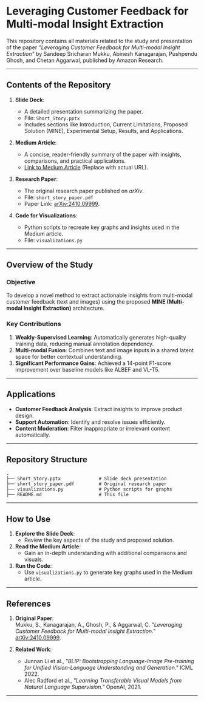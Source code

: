 
# Leveraging Customer Feedback for Multi-modal Insight Extraction

This repository contains all materials related to the study and presentation of the paper *"Leveraging Customer Feedback for Multi-modal Insight Extraction"* by Sandeep Sricharan Mukku, Abinesh Kanagarajan, Pushpendu Ghosh, and Chetan Aggarwal, published by Amazon Research.

---

## Contents of the Repository
1. **Slide Deck**:
   - A detailed presentation summarizing the paper.
   - File: `Short_Story.pptx`
   - Includes sections like Introduction, Current Limitations, Proposed Solution (MINE), Experimental Setup, Results, and Applications.

2. **Medium Article**:
   - A concise, reader-friendly summary of the paper with insights, comparisons, and practical applications.
   - [Link to Medium Article](#) (Replace with actual URL).

3. **Research Paper**:
   - The original research paper published on *arXiv*.
   - File: `short_story_paper.pdf`
   - Paper Link: [arXiv:2410.09999](https://arxiv.org/abs/2410.09999).

4. **Code for Visualizations**:
   - Python scripts to recreate key graphs and insights used in the Medium article.
   - File: `visualizations.py`

---

## Overview of the Study
### Objective
To develop a novel method to extract actionable insights from multi-modal customer feedback (text and images) using the proposed **MINE (Multi-modal Insight Extraction)** architecture.

### Key Contributions
1. **Weakly-Supervised Learning**: Automatically generates high-quality training data, reducing manual annotation dependency.
2. **Multi-modal Fusion**: Combines text and image inputs in a shared latent space for better contextual understanding.
3. **Significant Performance Gains**: Achieved a 14-point F1-score improvement over baseline models like ALBEF and VL-T5.

---

## Applications
- **Customer Feedback Analysis**: Extract insights to improve product design.
- **Support Automation**: Identify and resolve issues efficiently.
- **Content Moderation**: Filter inappropriate or irrelevant content automatically.

---

## Repository Structure
```plaintext
.
├── Short_Story.pptx              # Slide deck presentation
├── short_story_paper.pdf         # Original research paper
├── visualizations.py             # Python scripts for graphs
├── README.md                     # This file
```

---

## How to Use
1. **Explore the Slide Deck**:
   - Review the key aspects of the study and proposed solution.
2. **Read the Medium Article**:
   - Gain an in-depth understanding with additional comparisons and visuals.
3. **Run the Code**:
   - Use `visualizations.py` to generate key graphs used in the Medium article.

---

## References
1. **Original Paper**:  
   Mukku, S., Kanagarajan, A., Ghosh, P., & Aggarwal, C. *"Leveraging Customer Feedback for Multi-modal Insight Extraction."* [arXiv:2410.09999](https://arxiv.org/abs/2410.09999).
   
2. **Related Work**:  
   - Junnan Li et al., *"BLIP: Bootstrapping Language-Image Pre-training for Unified Vision-Language Understanding and Generation."* ICML 2022.  
   - Alec Radford et al., *"Learning Transferable Visual Models from Natural Language Supervision."* OpenAI, 2021.

---
